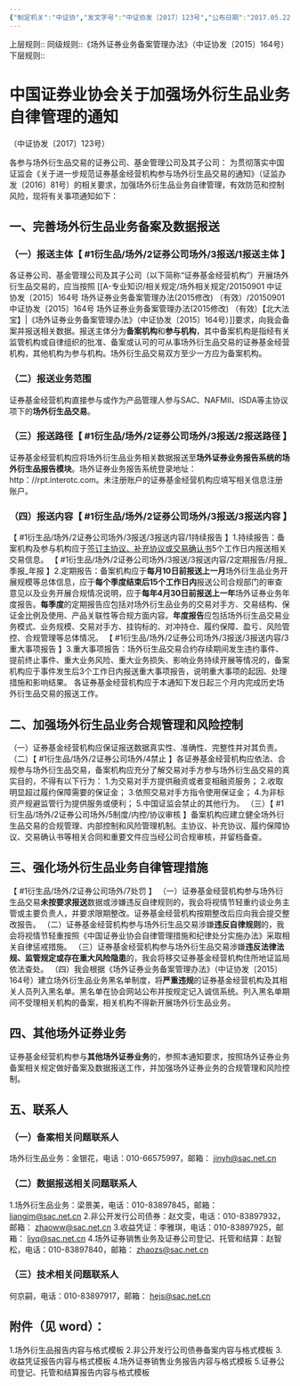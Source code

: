 ```yaml
---
{"‌‌‌‌制定机关":"中证协","发文字号":"中证协发〔2017〕123号","公布日期":"2017.05.22","施行日期":"2017.05.22","时效性":"现行有效","效力位阶":"行业规定","法规类别":"证券综合规定","修改依据":null,"领域":null,"dg-publish":true,"created":"2023-09-08T22:29","updated":"2023-10-18T12:33","permalink":"/e/20170522-2017-123/","dgPassFrontmatter":true}
---
```


上层规则:: 
同级规则::《场外证券业务备案管理办法》（中证协发〔2015〕164号）
下层规则::

# 中国证券业协会关于加强场外衍生品业务自律管理的通知
（中证协发〔2017〕123号）

各参与场外衍生品交易的证券公司、基金管理公司及其子公司：
为贯彻落实中国证监会《关于进一步规范证券基金经营机构参与场外衍生品交易的通知》（证监办发〔2016〕81号）的相关要求，加强场外衍生品业务自律管理，有效防范和控制风险，现将有关事项通知如下：
## 一、完善场外衍生品业务备案及数据报送
### （一）报送主体【 #1衍生品/场外/2证券公司场外/3报送/1报送主体 】
各证券公司、基金管理公司及其子公司（以下简称“证券基金经营机构”）开展场外衍生品交易的，应当按照 [[A-专业知识/相关规定/场外相关规定/20150901 中证协发〔2015〕164号 场外证券业务备案管理办法(2015修改) （有效）/20150901 中证协发〔2015〕164号 场外证券业务备案管理办法(2015修改) （有效）【北大法宝】\|《场外证券业务备案管理办法》（中证协发〔2015〕164号）]]要求，向我会备案并报送相关数据。报送主体分为**备案机构**和**参与机构**，其中备案机构是指经有关监管机构或自律组织的批准、备案或认可的可从事场外衍生品交易的证券基金经营机构，其他机构为参与机构。场外衍生品交易双方至少一方应为备案机构。

### （二）报送业务范围
证券基金经营机构直接参与或作为产品管理人参与SAC、NAFMII、ISDA等主协议项下的**场外衍生品交易**。
### （三）报送路径【 #1衍生品/场外/2证券公司场外/3报送/2报送路径 】
证券基金经营机构应将场外衍生品业务相关数据报送至**场外证券业务报告系统的场外衍生品报告模块**。场外证券业务报告系统登录地址：http：//rpt.interotc.com。未注册账户的证券基金经营机构应填写相关信息注册账户。
### （四）报送内容【 #1衍生品/场外/2证券公司场外/3报送/3报送内容 】
【 #1衍生品/场外/2证券公司场外/3报送/3报送内容/1持续报告 】1.持续报告：备案机构及参与机构应于<u>签订主协议、补充协议或交易确认书</u>5个工作日内报送相关交易信息。
【 #1衍生品/场外/2证券公司场外/3报送/3报送内容/2定期报告/月报_季报_年报 】2.定期报告：备案机构应于**每月10日前报送上一月**场外衍生品业务开展规模等总体信息，应于**每个季度结束后15个工作日内**报送公司合规部门的审查意见以及业务开展合规情况说明，应于**每年4月30日前报送上一年**场外证券业务年度报告。**每季度**的定期报告应包括对场外衍生品业务的交易对手方、交易结构、保证金比例及使用、产品关联性等合规方面内容。**年度报告**应包括场外衍生品交易业务模式、业务规模、交易对手方、挂钩标的、对冲持仓、履约保障、盈亏、风险管控、合规管理等总体情况。
【 #1衍生品/场外/2证券公司场外/3报送/3报送内容/3重大事项报告 】3.重大事项报告：场外衍生品交易合约存续期间发生违约事件、提前终止事件、重大业务风险、重大业务损失、影响业务持续开展等情况的，备案机构应于事件发生后3个工作日内报送重大事项报告，说明重大事项的起因、处理措施和影响结果。
各证券基金经营机构应于本通知下发日起三个月内完成历史场外衍生品交易的报送工作。 
## 二、加强场外衍生品业务合规管理和风险控制
（一）证券基金经营机构应保证报送数据真实性、准确性、完整性并对其负责。
（二）【 #1衍生品/场外/2证券公司场外/4禁止 】各证券基金经营机构应依法、合规参与场外衍生品交易，备案机构应充分了解交易对手方参与场外衍生品交易的真实目的，不得有以下行为：
1.为交易对手方提供融资或者变相融资服务；
2.收取明显超过履约保障需要的保证金；
3.依照交易对手方指令使用保证金；
4.为非标资产规避监管行为提供服务或便利；
5.中国证监会禁止的其他行为。
（三）【 #1衍生品/场外/2证券公司场外/5制度/内控/协议审核 】备案机构应建立健全场外衍生品交易的合规管理、内部控制和风险管理机制。主协议、补充协议、履约保障协议、交易确认书等相关合同和重要文件应当经公司合规审核，并留档备查。 
## 三、强化场外衍生品业务自律管理措施
【 #1衍生品/场外/2证券公司场外/7处罚  】
（一）证券基金经营机构参与场外衍生品交易**未按要求报送**数据或涉嫌违反自律规则的，我会将视情节轻重约谈业务主管或主要负责人，并要求限期整改。证券基金经营机构按期整改后应向我会提交整改报告。
（二）证券基金经营机构参与场外衍生品交易涉嫌**违反自律规则**的，我会将视情节轻重按照《中国证券业协会自律管理措施和纪律处分实施办法》采取相关自律惩戒措施。
（三）证券基金经营机构参与场外衍生品交易涉嫌**违反法律法规、监管规定或存在重大风险隐患**的，我会将移交证券基金经营机构住所地证监局依法查处。
（四）我会根据《场外证券业务备案管理办法》（中证协发〔2015〕164号）建立场外衍生品业务黑名单制度，将**严重违规**的证券基金经营机构及其相关人员列入黑名单。黑名单在协会网站公布并按规定记入诚信系统。列入黑名单期间不受理相关机构的备案，相关机构不得新开展场外衍生品业务。 
## 四、其他场外证券业务
证券基金经营机构参与**其他场外证券业务**的，参照本通知要求，按照场外证券业务备案相关规定做好备案及数据报送工作，并加强场外证券业务的合规管理和风险控制。 
## 五、联系人
### （一）备案相关问题联系人
场外衍生品业务：金银花，电话：010-66575997，邮箱： jinyh@sac.net.cn
### （二）数据报送相关问题联系人
1.场外衍生品业务：梁景美，电话：010-83897845，邮箱： liangjm@sac.net.cn
2.非公开发行公司债券：赵文雯，电话：010-83897932，邮箱： zhaoww@sac.net.cn
3.收益凭证：李雅琪，电话：010-83897925，邮箱： liyq@sac.net.cn
4.场外证券销售业务及证券公司登记、托管和结算：赵智松，电话：010-83897840，邮箱： zhaozs@sac.net.cn
### （三）技术相关问题联系人
何京嗣，电话：010-83897917，邮箱： hejs@sac.net.cn

## 附件（见 word）：
1.场外衍生品报告内容与格式模板
2.非公开发行公司债券备案内容与格式模板
3.收益凭证报告内容与格式模板
4.场外证券销售业务报告内容与格式模板
5.证券公司登记、托管和结算报告内容与格式模板 